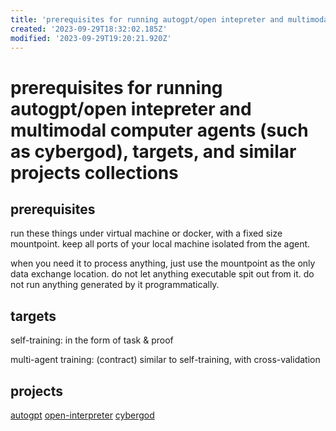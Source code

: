 ```yaml
---
title: 'prerequisites for running autogpt/open intepreter and multimodal computer agents (such as cybergod), targets, and similar projects collections'
created: '2023-09-29T18:32:02.185Z'
modified: '2023-09-29T19:20:21.920Z'
---
```


# prerequisites for running autogpt/open intepreter and multimodal computer agents (such as cybergod), targets, and similar projects collections

## prerequisites

run these things under virtual machine or docker, with a fixed size mountpoint. keep all ports of your local machine isolated from the agent.

when you need it to process anything, just use the mountpoint as the only data exchange location. do not let anything executable spit out from it. do not run anything generated by it programmatically.

## targets

self-training: in the form of task & proof 

multi-agent training: (contract) similar to self-training, with cross-validation

## projects

[autogpt]()
[open-interpreter](https://github.com/KillianLucas/open-interpreter)
[cybergod]()
